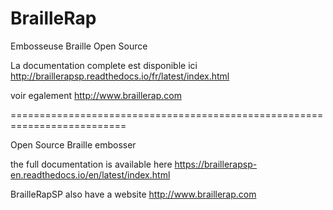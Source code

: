 # BrailleRap

Embosseuse Braille Open Source

La documentation complete est disponible ici http://braillerapsp.readthedocs.io/fr/latest/index.html

voir egalement http://www.braillerap.com

==========================================================================

Open Source Braille embosser


the full documentation is available here https://braillerapsp-en.readthedocs.io/en/latest/index.html

BrailleRapSP also have a website http://www.braillerap.com
